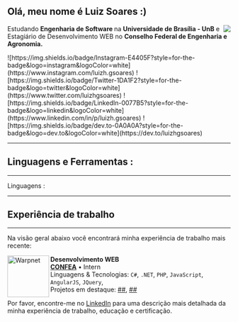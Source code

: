 ## Olá, meu nome é <strong> Luiz Soares :) </strong>

<img align='right' src="https://github-readme-stats.vercel.app/api?username=luizh-gsoares&theme=tokyonight&show_icons=true">

<p>Estudando <strong> Engenharia de Software </strong> na <strong> Universidade de Brasília - UnB</strong> 
e Estagiário de Desenvolvimento WEB no <strong>Conselho Federal de Engenharia e Agronomia.</strong></p>
![https://img.shields.io/badge/Instagram-E4405F?style=for-the-badge&logo=instagram&logoColor=white](https://www.instagram.com/luizh.gsoares)
![https://img.shields.io/badge/Twitter-1DA1F2?style=for-the-badge&logo=twitter&logoColor=white](https://www.twitter.com/luizhgsoares)
![https://img.shields.io/badge/LinkedIn-0077B5?style=for-the-badge&logo=linkedin&logoColor=white](https://www.linkedin.com/in/p/luizh.gsoares)
![https://img.shields.io/badge/dev.to-0A0A0A?style=for-the-badge&logo=dev.to&logoColor=white](https://dev.to/luizhgsoares)


<hr>
<h2> Linguagens e Ferramentas : </h2>
<hr>
<p> Linguagens :</p>

<hr>
<h2> Experiência de trabalho </h2>
<hr>

Na visão geral abaixo você encontrará minha experiência de trabalho mais recente:

[<img align="left" height="94px" width="94px" alt="Warpnet" src="https://media-exp1.licdn.com/dms/image/D4D0BAQH5VL588fHT8Q/company-logo_200_200/0/1667324845588?e=1675900800&v=beta&t=B5Fq-_qrrTJ2T0gUSmQbj98e4WZxmhSLnH9-3ovW4a0"/>](https://www.confea.org.br)

**Desenvolvimento WEB** \
[**CONFEA**](https://www.confea.org.br) • Intern \
Linguagens & Tecnologias: `C#`, `.NET`, `PHP`, `JavaScript`, `AngularJS`, `JQuery`,\
Projetos em destaque: [##](https://www.google.com/), [##](<https://pt.wikipedia.org/wiki/Marte_(planeta)>)
<br/>

Por favor, encontre-me no [LinkedIn](https://www.linkedin.com/in/p/luizh.gsoares) para uma descrição mais detalhada da minha experiência de trabalho, educação e certificação.
